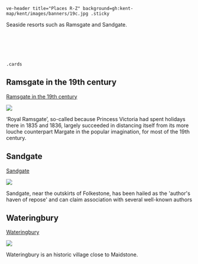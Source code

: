 `ve-header title="Places R-Z" background=gh:kent-map/kent/images/banners/19c.jpg .sticky`

Seaside resorts such as Ramsgate and Sandgate.

# &nbsp; 
`.cards`

## Ramsgate in the 19th century

[Ramsgate in the 19th century](/19c/19c-ramsgate/)

![](https://iiif.juncture-digital.org/thumbnail?url=https://stor.artstor.org/stor/274fbd10-415b-4fb3-8a79-3ebaac90a101)

‘Royal Ramsgate’, so-called because Princess Victoria had spent holidays there in 1835 and 1836, largely succeeded in distancing itself from its more louche counterpart Margate in the popular imagination, for most of the 19th century.

## Sandgate

[Sandgate](/placesqz/sandgate-overview)

![](https://iiif.juncture-digital.org/thumbnail?url=https://stor.artstor.org/stor/ea765a89-16c2-4c5c-8860-b0bc08f507d9)

Sandgate, near the outskirts of Folkestone, has been hailed as the 'author's haven of repose' and can claim association with several well-known authors

## Wateringbury

[Wateringbury](/placesrz/wateringbury-overview)

![](https://iiif.juncture-digital.org/thumbnail?url=https://stor.artstor.org/stor/70056d92-7406-48ec-a8e5-060c6bcf584d)

Wateringbury is an historic village close to Maidstone.
